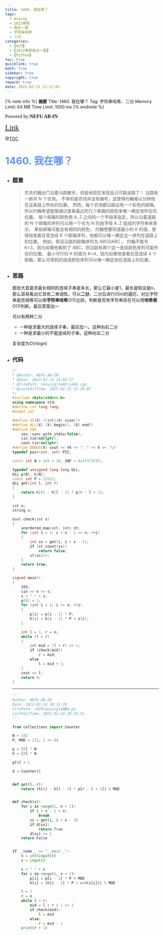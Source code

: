 ```yaml
---
title: 1460. 我在哪？
tags:
  - Acwing
  - 2022寒假
  - 每日一题
  - 字符串哈希
  - 二分
categories:
  - [ACM]
  - [2022寒假每日一题]
  - [Python]
toc: true
quicklink: true
math: true
sidebar: true
copyright: true
reward: true
date: 2022-02-15 13:12:03
---
```



{% note info %}
**摘要**
Title: 1460. 我在哪？
Tag: 字符串哈希、二分
Memory Limit: 64 MB
Time Limit: 1000 ms
{% endnote %}
<!-- more -->

<font size=3 face=楷体>Powered by:**NEFU AB-IN**</font>

<font color=#FFA500 size=5 face=楷体>[Link](https://www.acwing.com/problem/content/description/1462/)</font>

@[TOC](文章目录)

# <font color=#6495ED size=6>1460. 我在哪？</font>

* ## <font size=4 face=粗体>题意</font>

  >农夫约翰出门沿着马路散步，但是他现在发现自己可能迷路了！
  >沿路有一排共 N 个农场。
  >不幸的是农场并没有编号，这使得约翰难以分辨他在这条路上所处的位置。
  >然而，每个农场都沿路设有一个彩色的邮箱，所以约翰希望能够通过查看最近的几个邮箱的颜色来唯一确定他所在的位置。
  >每个邮箱的颜色用 A..Z 之间的一个字母来指定，所以沿着道路的 N 个邮箱的序列可以用一个长为 N 的由字母 A..Z 组成的字符串来表示。
  >某些邮箱可能会有相同的颜色。
  >约翰想要知道最小的 K 的值，使得他查看任意连续 K 个邮箱序列，他都可以唯一确定这一序列在道路上的位置。
  >例如，假设沿路的邮箱序列为 ABCDABC 。
  >约翰不能令 K=3，因为如果他看到了 ABC，则沿路有两个这一连续颜色序列可能所在的位置。
  >最小可行的 K 的值为 K=4，因为如果他查看任意连续 4 个邮箱，那么可得到的连续颜色序列可以唯一确定他在道路上的位置。

* ## <font size=4 face=粗体>思路</font>

  题目大意是求最长相同的连续子串是多长，那么它最小是1，最长是假设是n，那么容易看出它具有二单调性，可以**二分**，二分后进行$O(n)$的遍历，对比字符串是否相等可以用**字符串哈希**$O(1)$比较，判断是否有字符串存在可以用**哈希表**$O(1)$判断。最后答案加一

  可以有两种二分
    * 一种是求最大的连续子串，最后加一。这种向右二分
    * 一种是求最小的不能连续的子串。这种向左二分
  
  复杂度为$O(nlogn)$
* ## <font size=4 face=粗体>代码</font>

  ```cpp
  /*
  * @Author: NEFU AB-IN
  * @Date: 2023-02-15 15:03:27
  * @FilePath: \Acwing\1460\1460.cpp
  * @LastEditTime: 2023-02-15 15:20:07
  */
  #include <bits/stdc++.h>
  using namespace std;
  #define int long long
  #undef int

  #define SZ(X) ((int)(X).size())
  #define ALL(X) (X).begin(), (X).end()
  #define IOS                                                                                                            \
      ios::sync_with_stdio(false);                                                                                       \
      cin.tie(nullptr);                                                                                                  \
      cout.tie(nullptr)
  #define DEBUG(X) cout << #X << ": " << X << '\n'
  typedef pair<int, int> PII;

  const int N = 1e5 + 10, INF = 0x3f3f3f3f;

  typedef unsigned long long ULL;
  ULL p[N], h[N];
  const int P = 13331;
  ULL get(int l, int r)
  {
      return h[r] - h[l - 1] * p[r - l + 1];
  }

  int n;
  string s;

  bool check(int x)
  {
      unordered_map<int, int> st;
      for (int i = 1; i + x - 1 <= n; ++i)
      {
          int ss = get(i, i + x - 1);
          if (st.count(ss))
              return false;
          st[ss]++;
      }
      return true;
  }

  signed main()
  {
      IOS;
      cin >> n >> s;
      s = " " + s;
      p[0] = 1;
      for (int i = 1; i <= n; ++i)
      {
          p[i] = p[i - 1] * P;
          h[i] = h[i - 1] * P + s[i];
      }

      int l = 1, r = n;
      while (l < r)
      {
          int mid = (l + r) >> 1;
          if (check(mid))
              r = mid;
          else
              l = mid + 1;
      }
      cout << l;
      return 0;
  }
  ```
  ****

  ```python
  '''
  Author: NEFU AB-IN
  Date: 2022-02-14 18:15:29
  FilePath: \ACM\Acwing\1460.py
  LastEditTime: 2022-02-14 20:16:51
  '''

  from collections import Counter

  N = 155
  P, MOD = 131, 1 << 64

  p = [0] * N
  h = [0] * N

  p[0] = 1

  d = Counter()


  def get(l, r):
      return (h[r] - h[l - 1] * p[r - l + 1]) % MOD


  def check(x):
      for i in range(1, n + 1):
          if i + x - 1 > n:
              break
          ss = get(i, i + x - 1)
          if d[ss]:
              return True
          d[ss] += 1
      return False


  if __name__ == "__main__":
      n = int(input())
      s = input()

      s = " " + s
      for i in range(1, n + 1):
          p[i] = p[i - 1] * P % MOD
          h[i] = (h[i - 1] * P + ord(s[i])) % MOD

      l = 1
      r = n
      while l < r:
          mid = l + r + 1 >> 1
          if check(mid):
              l = mid
          else:
              r = mid - 1
      print(r + 1)
  ```